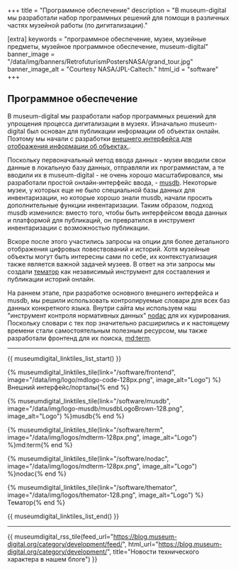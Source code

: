 +++
title = "Программное обеспечение"
description = "В museum-digital мы разработали набор программных решений для помощи в различных частях музейной работы (по дигитализации)."

[extra]
keywords = "программное обеспечение, музеи, музейные предметы, музейное программное обеспечение, museum-digital"
banner_image = "/data/img/banners/RetrofuturismPostersNASA/grand_tour.jpg"
banner_image_alt = "Courtesy NASA/JPL-Caltech."
html_id = "software"
+++

## Программное обеспечение

В museum-digital мы разработали набор программных решений для упрощения процесса дигитализации в музеях. Изначально museum-digital был основан для публикации информации об объектах онлайн. Поэтому мы начали с разработки [внешнего интерфейса для отображения информации об объектах.](/software/frontend).

Поскольку первоначальный метод ввода данных - музеи вводили свои данные в локальную базу данных, отправляли их программистам, а те вводили их в museum-digital - не очень хорошо масштабировался, мы разработали простой онлайн-интерфейс ввода, - [musdb](/software/musdb). Некоторые музеи, у которых еще не было специальной базы данных для инвентаризации, но которые хорошо знали musdb, начали просить дополнительные функции инвентаризации. Таким образом, подход musdb изменился: вместо того, чтобы быть интерфейсом ввода данных и платформой для публикаций, он превратился в инструмент инвентаризации с возможностью публикации.

Вскоре после этого участились запросы на опции для более детального отображения цифровых повествований и историй. Хотя музейные объекты могут быть интересны сами по себе, их контекстуализация также является важной задачей музеев. В ответ на эти запросы мы создали [тематор](/software/themator) как независимый инструмент для составления и публикации историй онлайн.

На раннем этапе, при разработке основного внешнего интерфейса и musdb, мы решили использовать контролируемые словари для всех баз данных конкретного языка. Внутри сайта мы используем наш "инструмент контроля нормативных данных" [nodac](/software/term-nodac) для их курирования. Поскольку словари с тех пор значительно расширились и к настоящему времени стали самостоятельным полезным ресурсом, мы также разработали фронтенд для их поиска, [md:term](/software/term).

----

{{ museumdigital_linktiles_list_start() }}

{% museumdigital_linktiles_tile(link="/software/frontend",
    image="/data/img/logo/mdlogo-code-128px.png",
    image_alt="Logo") %}Внешний интерфейс/порталы{% end %}

{% museumdigital_linktiles_tile(link="/software/musdb",
    image="/data/img/logo-musdb/musdbLogoBrown-128.png",
    image_alt="Logo") %}musdb{% end %}

{% museumdigital_linktiles_tile(link="/software/term",
    image="/data/img/logos/mdterm-128px.png",
    image_alt="Logo") %}md:term{% end %}

{% museumdigital_linktiles_tile(link="/software/nodac",
    image="/data/img/logos/mdterm-128px.png",
    image_alt="Logo") %}nodac{% end %}

{% museumdigital_linktiles_tile(link="/software/themator",
    image="/data/img/logos/themator-128.png",
    image_alt="Logo") %}Тематор{% end %}

{{ museumdigital_linktiles_list_end() }}

----

{{ museumdigital_rss_tile(feed_url="https://blog.museum-digital.org/category/development/feed/",
    html_url="https://blog.museum-digital.org/category/development/",
    title="Новости технического характера в нашем блоге") }}
